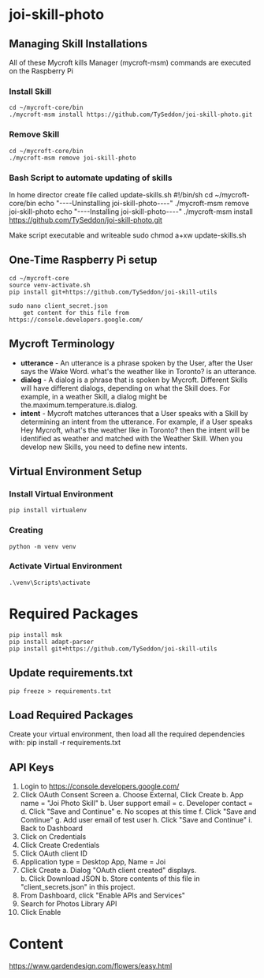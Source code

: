 # joi-skill-photo

## Managing Skill Installations
All of these Mycroft kills Manager (mycroft-msm) commands are executed on the Raspberry Pi

### Install Skill
    cd ~/mycroft-core/bin
    ./mycroft-msm install https://github.com/TySeddon/joi-skill-photo.git

### Remove Skill    
    cd ~/mycroft-core/bin
    ./mycroft-msm remove joi-skill-photo

### Bash Script to automate updating of skills
In home director create file called update-skills.sh
    #!/bin/sh
    cd ~/mycroft-core/bin
    echo "----Uninstalling joi-skill-photo----"
    ./mycroft-msm remove joi-skill-photo
    echo "----Installing joi-skill-photo----"
    ./mycroft-msm install https://github.com/TySeddon/joi-skill-photo.git

Make script executable and writeable
    sudo chmod a+xw update-skills.sh

## One-Time Raspberry Pi setup
    cd ~/mycroft-core        
    source venv-activate.sh  
    pip install git+https://github.com/TySeddon/joi-skill-utils    

    sudo nano client_secret.json
        get content for this file from https://console.developers.google.com/


## Mycroft Terminology

* **utterance** - An utterance is a phrase spoken by the User, after the User says the Wake Word. what's the weather like in Toronto? is an utterance.
* **dialog** - A dialog is a phrase that is spoken by Mycroft. Different Skills will have different dialogs, depending on what the Skill does. For example, in a weather Skill, a dialog might be the.maximum.temperature.is.dialog.
* **intent** - Mycroft matches utterances that a User speaks with a Skill by determining an intent from the utterance. For example, if a User speaks Hey Mycroft, what's the weather like in Toronto? then the intent will be identified as weather and matched with the Weather Skill. When you develop new Skills, you need to define new intents.

## Virtual Environment Setup

### Install Virtual Environment
    pip install virtualenv

### Creating 
    python -m venv venv

### Activate Virtual Environment
    .\venv\Scripts\activate

# Required Packages
    pip install msk
    pip install adapt-parser
    pip install git+https://github.com/TySeddon/joi-skill-utils

## Update requirements.txt
    pip freeze > requirements.txt

## Load Required Packages
Create your virtual environment, then load all the required dependencies with:
    pip install -r requirements.txt

## API Keys
1. Login to https://console.developers.google.com/
2. Click OAuth Consent Screen
    a. Choose External, Click Create
    b. App name = "Joi Photo Skill"
    b. User support email = <any email you want>
    c. Developer contact = <any email you want>
    d. Click "Save and Continue"
    e. No scopes at this time
    f. Click "Save and Continue"
    g. Add user email of test user
    h. Click "Save and Continue"
    i. Back to Dashboard
3. Click on Credentials
4. Click Create Credentials
5. Click OAuth client ID
6. Application type = Desktop App, Name = Joi
7. Click Create
    a. Dialog "OAuth client created" displays.  
    b. Click Download JSON
    b. Store contents of this file in "client_secrets.json" in this project.
8. From Dashboard, click "Enable APIs and Services"
9. Search for Photos Library API
10. Click Enable



# Content
https://www.gardendesign.com/flowers/easy.html
